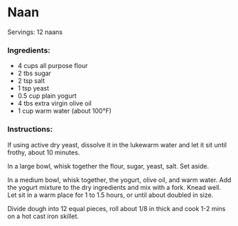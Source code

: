 # Naan

Servings: 12 naans

### Ingredients:

- 4 cups all purpose flour
- 2 tbs sugar
- 2 tsp salt
- 1 tsp yeast
- 0.5 cup plain yogurt
- 4 tbs extra virgin olive oil
- 1 cup warm water (about 100°F)

### Instructions:
If using active dry yeast, dissolve it in the lukewarm water and let it sit until frothy, about 10 minutes.

In a large bowl, whisk together the flour, sugar, yeast, salt. Set aside.

In a medium bowl, whisk together, the yogurt, olive oil, and warm water. Add the yogurt mixture to the dry ingredients and mix with a fork. Knead well. Let sit in a warm place for 1 to 1.5 hours, or until about doubled in size.

Divide dough into 12 equal pieces, roll about 1/8 in thick and cook 1-2 mins on a hot cast iron skillet. 
